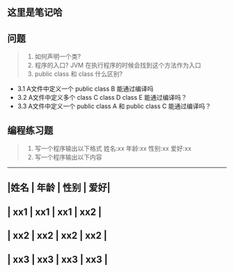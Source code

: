 ## 这里是笔记哈


## 问题
> 1. 如何声明一个类?
> 2. 程序的入口?   JVM 在执行程序的时候会找到这个方法作为入口
> 3. public class 和 class 什么区别?  
-   3.1 A文件中定义一个 public class B 能通过编译吗
-   3.2 A文件中定义多个 class C  class D class E 能通过编译吗？
-   3.3 A文件中定义一个 public class A  和 public class C 能通过编译吗？

## 编程练习题
> 1. 写一个程序输出以下格式
     姓名:xx
     年龄:xx
     性别:xx
     爱好:xx
> 2. 写一个程序输出以下内容
 --------------------------
 |姓名 | 年龄 | 性别 | 爱好|
 --------------------------
 | xx1 | xx1 | xx1  | xx2 |
 --------------------------
 | xx2 | xx2 | xx2  | xx2 |
 --------------------------
 | xx3 | xx3 | xx3  | xx3 |
 --------------------------

